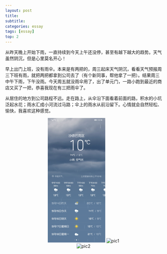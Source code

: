 ```yaml
---
layout: post
title:
subtitle:
categories: essay
tags: [essay]
top: 2
---
```


从昨天晚上开始下雨，一直持续到今天上午还没停，甚至有越下越大的趋势。天气虽然阴沉，但是心里莫名开心！

早上出门上班，没有雨伞。本来是有两把的，周三起床天气阴沉，看看天气预报周三下班有雨，就把两把都拿到公司去了（有个新同事，帮他拿了一把）。结果周三中午下雨，下午没雨。今天周五就没雨伞用了，出了单元门，一路小跑到最近的商店又买了一把，恭喜我现在有三把雨伞了。

从居住的地方到公司路程不远。走在路上，从伞沿下面看着前面的路，积水的小坑泛起水花；雨水汇成小河流过马路；伞上的雨水从前沿留下。心情就会自然轻松、愉快，我喜欢这种感觉。

<div align="center">
<img src="/assets/images/20230915/Screenshot_20230915_101639_com.huawei.android.totemweather.jpg" height="400px" alt="weather" >
<img src="/assets/images/20230915/IMG_20230915_101809.jpg" height="400px" alt="pic1" >
</div>
<div align="center">
<img src="/assets/images/20230915/IMG_20230915_101820.jpg" alt="pic2" >
</div>
